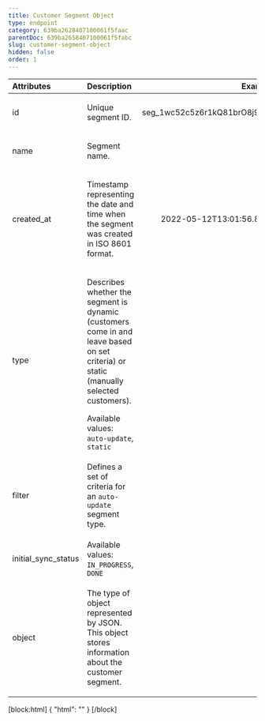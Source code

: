 ```yaml
---
title: Customer Segment Object
type: endpoint
category: 639ba2628407100061f5faac
parentDoc: 639ba2658407100061f5fabc
slug: customer-segment-object
hidden: false
order: 1
---
```


| Attributes |  Description  | Example |
|:-----|:--------|------:|
| id | <p>Unique segment ID.</p> | <p>seg_1wc52c5z6r1kQ81brO8j9Hk2</p> |
| name | <p>Segment name.</p> |  |
| created_at | <p>Timestamp representing the date and time when the segment was created in ISO 8601 format.</p> | <p>2022-05-12T13:01:56.896Z</p> |
| type | <p>Describes whether the segment is dynamic (customers come in and leave based on set criteria) or static (manually selected customers).</p> Available values: `auto-update`, `static` |  |
| filter | <p>Defines a set of criteria for an <code>auto-update</code> segment type.</p> |  |
| initial_sync_status | Available values: `IN_PROGRESS`, `DONE` |  |
| object | <p>The type of object represented by JSON. This object stores information about the customer segment.</p> |  |


[block:html]
{
  "html": "<style>\n[title=\"Toggle library\"] { \n  display: none; }\n.LanguagePicker-divider { \n  display: none; }\n.Playground-section3VTXuaYZivJK > .APISectionHeader3LN_-QIR0m7x {\n  display: none; }\n.LanguagePicker-languages1qVVo_v6AlP9 {\n  display: none; }\n.headline-container-article-info2GaOf2jMpV0r {\n  display: none; }\n.APISectionHeader3LN_-QIR0m7x {\n  display: none; }\n.APIResponseSchemaPicker-label3XMQ9E-slNcS {\n  display: none; }\n.PlaygroundC7DInM9NFvBg {\n  display: none; }\n.Modal-Header3VPrQs3MUWWd {\n  display: none; }\n.rm-ReferenceMain .rm-Article {\n  max-width: 2000px; }\n</style>"
}
[/block]